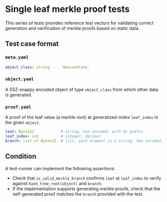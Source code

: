 # Single leaf merkle proof tests

This series of tests provides reference test vectors for validating correct
generation and verification of merkle proofs based on static data.

## Test case format

### `meta.yaml`

```yaml
object_class: string  -- 'BeaconState'
```

### `object.yaml`

A SSZ-snappy encoded object of type `object_class` from which other data is generated.

### `proof.yaml`

A proof of the leaf value (a merkle root) at generalized-index `leaf_index` in the given `object`.

```yaml
leaf: Bytes32            # string, hex encoded, with 0x prefix
leaf_index: int          # integer, decimal
branch: list of Bytes32  # list, each element is a string, hex encoded, with 0x prefix
```

## Condition

A test-runner can implement the following assertions:
- Check that `is_valid_merkle_branch` confirms `leaf` at `leaf_index` to verify
  against `hash_tree_root(object)` and `branch`.
- If the implementation supports generating merkle proofs, check that the
  self-generated proof matches the `branch` provided with the test.
